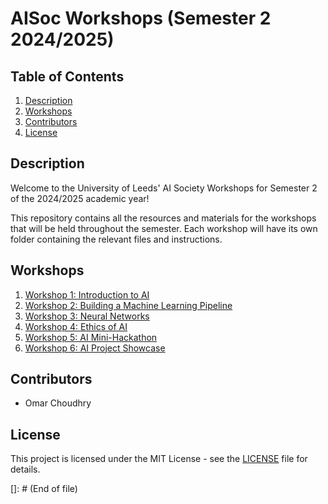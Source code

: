 # AISoc Workshops (Semester 2 2024/2025)

## Table of Contents

1. [Description](#description)
2. [Workshops](#workshops)
3. [Contributors](#contributors)
4. [License](#license)

## Description

Welcome to the University of Leeds' AI Society Workshops for Semester 2 of the 2024/2025 academic year!

This repository contains all the resources and materials for the workshops that will be held throughout the semester. Each workshop will have its own folder containing the relevant files and instructions.

## Workshops

1. [Workshop 1: Introduction to AI](/1%20Introduction%20to%20AI/README.md)
2. [Workshop 2: Building a Machine Learning Pipeline](/2%20Buliding%20a%20Machine%20Learning%20Pipeline/README.md)
3. [Workshop 3: Neural Networks](/3%20Neural%20Networks/README.md)
4. [Workshop 4: Ethics of AI](/4%20Ethics%20of%20AI/README.md)
5. [Workshop 5: AI Mini-Hackathon](/5%20AI%20Mini-Hackathon/README.md)
6. [Workshop 6: AI Project Showcase](/6%20AI%20Project%20Showcase/README.md)

## Contributors

- Omar Choudhry

## License

This project is licensed under the MIT License - see the [LICENSE](LICENSE) file for details.

[]: # (End of file)
